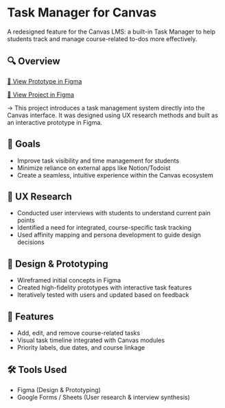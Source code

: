 # Task Manager for Canvas

A redesigned feature for the Canvas LMS: a built-in Task Manager to help students track and manage course-related to-dos more effectively.

## 🔍 Overview

[🔗 View Prototype in Figma](https://www.figma.com/proto/qPy1d2oEV75PPFCPaIBSRF/Pilates-Princesses-Project-3-Wireframes-and-Prototypes?page-id=98%3A3989&node-id=98-6359&starting-point-node-id=98%3A6359&t=kCrGICfmIX44FdHG-1)  

[🔗 View Project in Figma](https://www.figma.com/design/qPy1d2oEV75PPFCPaIBSRF/Pilates-Princesses-Project-3-Wireframes-and-Prototypes?node-id=0-1&t=5uHkAjsBntNFizDY-1)  

-> This project introduces a task management system directly into the Canvas interface. It was designed using UX research methods and built as an interactive prototype in Figma.

## 🎯 Goals

- Improve task visibility and time management for students
- Minimize reliance on external apps like Notion/Todoist
- Create a seamless, intuitive experience within the Canvas ecosystem

## 🧠 UX Research

- Conducted user interviews with students to understand current pain points
- Identified a need for integrated, course-specific task tracking
- Used affinity mapping and persona development to guide design decisions

## 🎨 Design & Prototyping

- Wireframed initial concepts in Figma
- Created high-fidelity prototypes with interactive task features
- Iteratively tested with users and updated based on feedback

## 📂 Features

- Add, edit, and remove course-related tasks
- Visual task timeline integrated with Canvas modules
- Priority labels, due dates, and course linkage

## 🛠️ Tools Used

- Figma (Design & Prototyping)
- Google Forms / Sheets (User research & interview synthesis)
